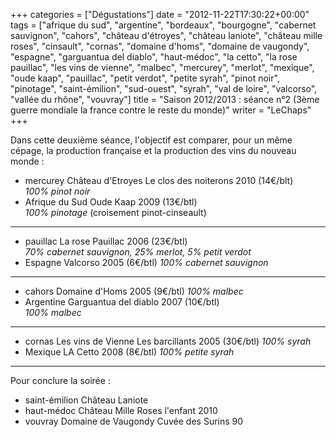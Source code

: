 +++
categories = ["Dégustations"]
date = "2012-11-22T17:30:22+00:00"
tags = ["afrique du sud", "argentine", "bordeaux", "bourgogne", "cabernet sauvignon", "cahors", "château d'étroyes", "château laniote", "château mille roses", "cinsault", "cornas", "domaine d'homs", "domaine de vaugondy", "espagne", "garguantua del diablo", "haut-médoc", "la cetto", "la rose pauillac", "les vins de vienne", "malbec", "mercurey", "merlot", "mexique", "oude kaap", "pauillac", "petit verdot", "petite syrah", "pinot noir", "pinotage", "saint-émilion", "sud-ouest", "syrah", "val de loire", "valcorso", "vallée du rhône", "vouvray"] 
title = "Saison 2012/2013 : séance n°2 (3ème guerre mondiale la france contre le reste du monde)"
writer = "LeChaps"
+++

Dans cette deuxième séance, l'objectif est comparer, pour un même cépage, la production française et la production des vins du nouveau monde :  

* mercurey Château d'Etroyes Le clos des noiterons 2010 (14€/blt)  
_100% pinot noir_
* Afrique du Sud Oude Kaap 2009 (13€/btl)  
_100% pinotage_ (croisement pinot-cinseault)

---

* pauillac La rose Pauillac 2006 (23€/btl) <i class="fa fa-plus-circle"></i>  
_70% cabernet sauvignon, 25% merlot, 5% petit verdot_
* Espagne Valcorso 2005 (6€/btl)
_100% cabernet sauvignon_

---

* cahors Domaine d'Homs 2005 (9€/btl)
_100% malbec_
* Argentine Garguantua del diablo 2007 (10€/btl) <i class="fa fa-plus-circle"></i>  <i class="fa fa-plus-circle"></i>  
_100% malbec_

---

* cornas Les vins de Vienne Les barcillants 2005 (30€/btl)
_100% syrah_
* Mexique LA Cetto 2008 (8€/btl) <i class="fa fa-plus-circle"></i>
_100% petite syrah_

---

Pour conclure la soirée :

* saint-émilion Château Laniote
* haut-médoc Château Mille Roses l'enfant 2010
* vouvray Domaine de Vaugondy Cuvée des Surins 90
